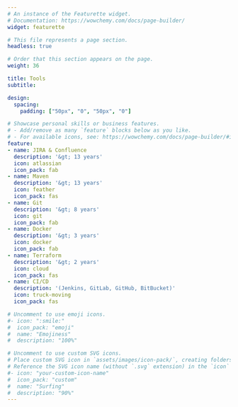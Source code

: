 ```yaml
---
# An instance of the Featurette widget.
# Documentation: https://wowchemy.com/docs/page-builder/
widget: featurette

# This file represents a page section.
headless: true

# Order that this section appears on the page.
weight: 36

title: Tools
subtitle:

design:
  spacing:
    padding: ["50px", "0", "50px", "0"]

# Showcase personal skills or business features.
# - Add/remove as many `feature` blocks below as you like.
# - For available icons, see: https://wowchemy.com/docs/page-builder/#icons
feature:
- name: JIRA & Confluence
  description: '&gt; 13 years'
  icon: atlassian
  icon_pack: fab
- name: Maven
  description: '&gt; 13 years'
  icon: feather
  icon_pack: fas
- name: Git
  description: '&gt; 8 years'
  icon: git
  icon_pack: fab
- name: Docker
  description: '&gt; 3 years'
  icon: docker
  icon_pack: fab
- name: Terraform
  description: '&gt; 2 years'
  icon: cloud
  icon_pack: fas
- name: CI/CD
  description: '(Jenkins, GitLab, GitHub, BitBucket)'
  icon: truck-moving
  icon_pack: fas

# Uncomment to use emoji icons.
#- icon: ":smile:"
#  icon_pack: "emoji"
#  name: "Emojiness"
#  description: "100%"  

# Uncomment to use custom SVG icons.
# Place custom SVG icon in `assets/images/icon-pack/`, creating folders if necessary.
# Reference the SVG icon name (without `.svg` extension) in the `icon` field.
#- icon: "your-custom-icon-name"
#  icon_pack: "custom"
#  name: "Surfing"
#  description: "90%"
---
```

